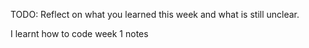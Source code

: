 TODO: Reflect on what you learned this week and what is still unclear.

I learnt how to code 
week 1 notes